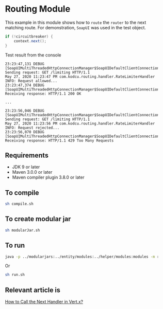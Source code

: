 # Routing Module

This example in this module shows how to `route` the `router` to the next matching route. For demonstration, `SoapUI` was used in the test object.

```java
if (!circuitbreaker) {
    context.next();
}
```

Test result from the console
```text
23:23:47,131 DEBUG [SoapUIMultiThreadedHttpConnectionManager$SoapUIDefaultClientConnection] Sending request: GET /limiting HTTP/1.1
May 27, 2020 11:23:47 PM com.kodcu.routing.handler.RateLimiterHandler
INFO: Request allowed...
23:23:47,374 DEBUG [SoapUIMultiThreadedHttpConnectionManager$SoapUIDefaultClientConnection] Receiving response: HTTP/1.1 200 OK

...

23:23:56,046 DEBUG [SoapUIMultiThreadedHttpConnectionManager$SoapUIDefaultClientConnection] Sending request: GET /limiting HTTP/1.1
May 27, 2020 11:23:56 PM com.kodcu.routing.handler.RateLimiterHandler
INFO: Request rejected...
23:23:56,070 DEBUG [SoapUIMultiThreadedHttpConnectionManager$SoapUIDefaultClientConnection] Receiving response: HTTP/1.1 429 Too Many Requests
```
                
## Requirements
* JDK 9 or later
* Maven 3.0.0 or later
* Maven compiler plugin 3.8.0 or later

## To compile
```bash
sh compile.sh
```

## To create modular jar
```bash
sh modularJar.sh
```

## To run
```bash
java -p ../modularjars:../entity/modules:../helper/modules:modules -m routing
```
Or

```bash
sh run.sh
```

## Relevant article is

[How to Call the Next Handler in Vert.x?](https://medium.com/@hakdogan/how-to-call-the-next-handler-in-vert-x-c498506c427c)
